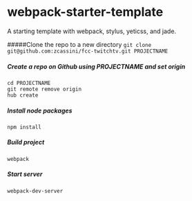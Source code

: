 # webpack-starter-template
A starting template with webpack, stylus, yeticss, and jade.

#####Clone the repo to a new directory
`git clone git@github.com:zcassini/fcc-twitchtv.git PROJECTNAME`

##### Create a repo on Github using PROJECTNAME and set origin
```
cd PROJECTNAME
git remote remove origin
hub create
```

##### Install node packages
`npm install`

##### Build project
`webpack`

##### Start server
`webpack-dev-server`
